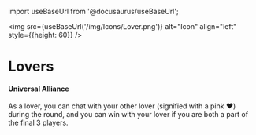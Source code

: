 import useBaseUrl from '@docusaurus/useBaseUrl';

<img src={useBaseUrl('/img/Icons/Lover.png')} alt="Icon" align="left" style={{height: 60}} />
# Lovers

#### Universal Alliance

As a lover, you can chat with your other lover (signified with a pink **♥**) during the round, and you can win with your lover if you are both a part of the final 3 players.

